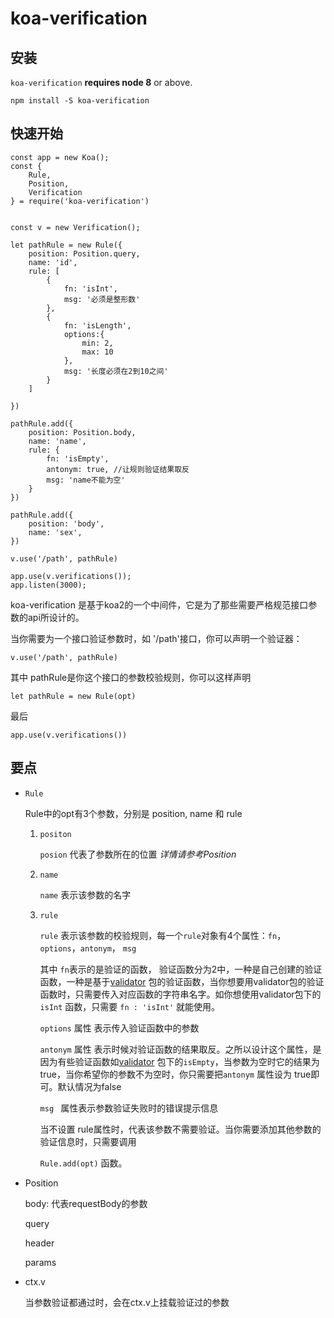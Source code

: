 # koa-verification

## 安装

`koa-verification` **requires node 8** or above.

```
npm install -S koa-verification
```

## 快速开始

```
const app = new Koa();
const {
    Rule,
    Position,
    Verification
} = require('koa-verification')


const v = new Verification();

let pathRule = new Rule({
    position: Position.query,
    name: 'id',
    rule: [
        {
            fn: 'isInt',
            msg: '必须是整形数'
        },
        {
            fn: 'isLength',
            options:{
                min: 2,
                max: 10
            },
            msg: '长度必须在2到10之间'
        }
    ]

})

pathRule.add({
    position: Position.body,
    name: 'name',
    rule: {
        fn: 'isEmpty',
        antonym: true, //让规则验证结果取反
        msg: 'name不能为空'
    }
})

pathRule.add({
    position: 'body',
    name: 'sex',
})

v.use('/path', pathRule)
 
app.use(v.verifications());
app.listen(3000);
```

koa-verification 是基于koa2的一个中间件，它是为了那些需要严格规范接口参数的api所设计的。



当你需要为一个接口验证参数时，如 '/path'接口，你可以声明一个验证器：

`v.use('/path', pathRule)`

其中 pathRule是你这个接口的参数校验规则，你可以这样声明

`let pathRule = new Rule(opt)`

最后  

`app.use(v.verifications())`



## 要点

- `Rule`

  Rule中的opt有3个参数，分别是  position, name 和 rule

  1. `positon`

     `posion` 代表了参数所在的位置  $详情请参考Position$

  2. `name`   

     `name` 表示该参数的名字

  3. `rule`

     `rule` 表示该参数的校验规则，每一个`rule`对象有4个属性：`fn`，`options`，`antonym`， `msg`

     其中 `fn`表示的是验证的函数， 验证函数分为2中，一种是自己创建的验证函数，一种是基于[validator](https://www.npmjs.com/package/validator) 包的验证函数，当你想要用validator包的验证函数时，只需要传入对应函数的字符串名字。如你想使用validator包下的 `isInt` 函数，只需要  `fn : 'isInt'` 就能使用。

     `options` 属性 表示传入验证函数中的参数

     `antonym` 属性 表示时候对验证函数的结果取反。之所以设计这个属性，是因为有些验证函数如[validator](https://www.npmjs.com/package/validator) 包下的`isEmpty`，当参数为空时它的结果为true，当你希望你的参数不为空时，你只需要把`antonym` 属性设为 true即可。默认情况为false

     `msg `  属性表示参数验证失败时的错误提示信息

     

     当不设置 rule属性时，代表该参数不需要验证。当你需要添加其他参数的验证信息时，只需要调用

     `Rule.add(opt)` 函数。

     

     

- Position

  body:   代表requestBody的参数

  query

  header

  params

- ctx.v

  当参数验证都通过时，会在ctx.v上挂载验证过的参数

  